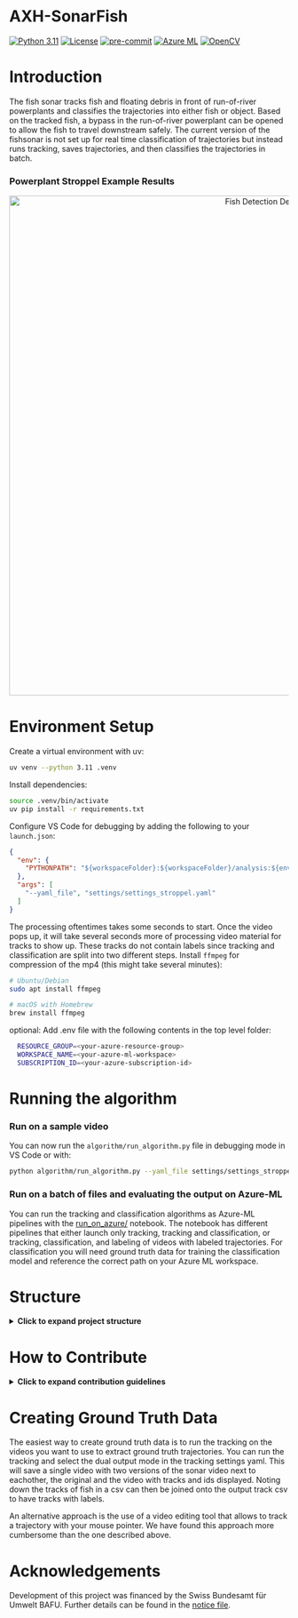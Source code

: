 # AXH-SonarFish

[![Python 3.11](https://img.shields.io/badge/python-3.11-blue.svg)](https://www.python.org/downloads/release/python-3110/)
[![License](https://img.shields.io/badge/license-MIT-green.svg)](LICENSE)
[![pre-commit](https://img.shields.io/badge/pre--commit-enabled-brightgreen?logo=pre-commit&logoColor=white)](https://github.com/pre-commit/pre-commit)
[![Azure ML](https://img.shields.io/badge/Azure-ML-0078D4?logo=microsoft-azure)](https://azure.microsoft.com/en-us/services/machine-learning/)
[![OpenCV](https://img.shields.io/badge/OpenCV-computer%20vision-5C3EE8?logo=opencv)](https://opencv.org/)

# Introduction 
The fish sonar tracks fish and floating debris in front of run-of-river powerplants and classifies the trajectories into either fish or object. Based on the tracked fish, a bypass in the run-of-river powerplant can be opened to allow the fish to travel downstream safely. The current version of the fishsonar is not set up for real time classification of trajectories but instead runs tracking, saves trajectories, and then classifies the trajectories in batch.

### Powerplant Stroppel Example Results
<p align="center">
  <img src="data/sample_tracking/stroppel.gif" alt="Fish Detection Demo" width="900">
</p>

# Environment Setup
Create a virtual environment with uv:
  ```bash
  uv venv --python 3.11 .venv
  ```
Install dependencies:
  ```bash
  source .venv/bin/activate
  uv pip install -r requirements.txt
  ```
Configure VS Code for debugging by adding the following to your `launch.json`:
  ```json
  {
    "env": {
      "PYTHONPATH": "${workspaceFolder}:${workspaceFolder}/analysis:${env:PYTHONPATH}"
    },
    "args": [
      "--yaml_file", "settings/settings_stroppel.yaml"
    ]
  }
  ```
  The processing oftentimes takes some seconds to start. Once the video pops up, it will take several seconds more of processing video material for tracks to show up. These tracks do not contain labels since tracking and classification are split into two different steps.
Install `ffmpeg` for compression of the mp4 (this might take several minutes):
  ```bash
  # Ubuntu/Debian
  sudo apt install ffmpeg
  
  # macOS with Homebrew
  brew install ffmpeg
  ```
optional: Add .env file with the following contents in the top level folder:
  ```bash
    RESOURCE_GROUP=<your-azure-resource-group>
    WORKSPACE_NAME=<your-azure-ml-workspace>
    SUBSCRIPTION_ID=<your-azure-subscription-id>
  ```

# Running the algorithm

### Run on a sample video
You can now run the `algorithm/run_algorithm.py` file in debugging mode in VS Code or with:
```bash
python algorithm/run_algorithm.py --yaml_file settings/settings_stroppel.yaml
```

### Run on a batch of files and evaluating the output on Azure-ML
You can run the tracking and classification algorithms as Azure-ML pipelines with the [run_on_azure/](run_on_azure/launch_kalman_tracking_azure.ipynb) notebook. The notebook has different pipelines that either launch only tracking, tracking and classification, or tracking, classification, and labeling of videos with labeled trajectories. For classification you will need ground truth data for training the classification model and reference the correct path on your Azure ML workspace.

# Structure

<details>
<summary><b>Click to expand project structure</b></summary>

The codebase is structured into the following sections:
- **algorithm:** The fish detection algorithm, taking a video file as an input and giving .csv / visual / video 
  output for trajectories. 
- **analysis:** All code associated with the classification of trajectories into the categories fish and object.
- **continous_operation (deprecated):** Code pertaining to the setup, initialization and continuous operation of the 
  Raspberry Pi for tracking in Stroppel. This part is deprecated since for Lavey and all future sonar installations, a more professional setup for video capture and storage will be used.
- **run_on_azure:** definitions of Azure-ML pipelines and launch notebook to run tracking and classification on a large number of videos in a blob storage. We have run analysis on up to 80'000 videos, the equivalent of 1 year of continuous video material.

### Data Structure
The data structure is as follows:

```
data/
├── labels/
├── model_output/
└── raw/
    ├── videos/
    └── labels/
```

- **model_output**: Contains the output of the fish detection algorithm as video and csv. 
- **raw**: contains the raw video files.
  - **videos**: Contains the raw video files.
  - **labels**: Contains the labels video files. If a csv with labeled fish tracks exists in this directory, they are read and displayed in the output video. This way videos with labeled trajectories can be generated

</details>

# How to Contribute

<details>
<summary><b>Click to expand contribution guidelines</b></summary>

We welcome contributions to the Fish Sonar project! Here's how you can help:

### Getting Started
1. Fork the repository and create your feature branch from `main`
2. Set up the development environment following the [Environment Setup](#environment-setup) instructions
3. Install pre-commit hooks to ensure code quality:
   ```bash
   pre-commit install
   ```
4. Install dev requirements
    ```bash
    uv pip install -r requirements.dev.txt
    ```

### Running Tests
For now, tests have to be executed from the tests folder. This is due to the fact that the algorithm relies on relative paths, and this behaviour should be tested in the tests. Use this command to run tests:
  ```bash
  export PYTHONPATH=${PYTHONPATH}:$(pwd); cd tests; pytest
  ```

### Development Guidelines
- **Code Style**: We use [Black](https://github.com/psf/black) for Python formatting, [isort](https://github.com/PyCQA/isort) for import sorting, and [Flake8](https://flake8.pycqa.org/) for linting. These are automatically enforced through pre-commit hooks
- **Testing**: Add tests for new features in the [`tests/`](tests/) directory. Run tests with:
  ```bash
  export PYTHONPATH=${PYTHONPATH}:$(pwd); cd tests; pytest
  ```
- **Documentation**: Update the README and add docstrings to new functions and classes

### Making a Pull Request
1. Ensure your code passes all pre-commit checks
2. Write clear commit messages describing your changes
3. Create a pull request with a description of what you've done
4. Link any relevant issues in your PR description

### Reporting Issues
- Use GitHub Issues to report bugs or suggest features
- Include relevant information: Python version, error messages, and steps to reproduce

### Areas We Need Help
- Improving real-time classification capabilities
- Enhancing trajectory classification accuracy
- Documentation improvements
- Test coverage expansion
- Performance optimizations for video processing

</details>

# Creating Ground Truth Data
The easiest way to create ground truth data is to run the tracking on the videos you want to use to extract ground truth trajectories. You can run the tracking and select the dual output mode in the tracking settings yaml. This will save a single video with two versions of the sonar video next to eachother, the original and the video with tracks and ids displayed. Noting down the tracks of fish in a csv can then be joined onto the output track csv to have tracks with labels.

An alternative approach is the use of a video editing tool that allows to track a trajectory with your mouse pointer. We have found this approach more cumbersome than the one described above.

# Acknowledgements
Development of this project was financed by the Swiss Bundesamt für Umwelt BAFU. Further details can be found in the [notice file](NOTICE).